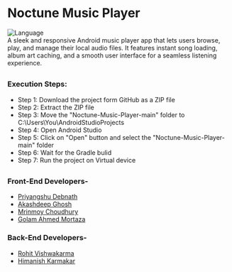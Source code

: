# Noctune Music Player
![Language](https://img.shields.io/badge/language-Java%20-orange.svg)<br>
A sleek and responsive Android music player app that lets users browse, play, and manage their local audio files. It features instant song loading, album art caching, and a smooth user interface for a seamless listening experience.
##
### Execution Steps:
- Step 1: Download the project form GitHub as a ZIP file
- Step 2: Extract the ZIP file
- Step 3: Move the "Noctune-Music-Player-main" folder to C:\Users\You\AndroidStudioProjects
- Step 4: Open Android Studio
- Step 5: Click on "Open" button and select the "Noctune-Music-Player-main" folder
- Step 6: Wait for the Gradle bulid
- Step 7: Run the project on Virtual device
##
### Front-End Developers-
- [Priyangshu Debnath](https://github.com/Priyangshu-04)
- [Akashdeep Ghosh](https://github.com/Rayna734)
- [Mrinmoy Choudhury](https://github.com/senpai899)
- [Golam Ahmed Mortaza](https://github.com/mortaza3840)
### Back-End Developers-
- [Rohit Vishwakarma](https://github.com/TheHunterRV)
- [Himanish Karmakar](https://github.com/HimanishKarmakar)
